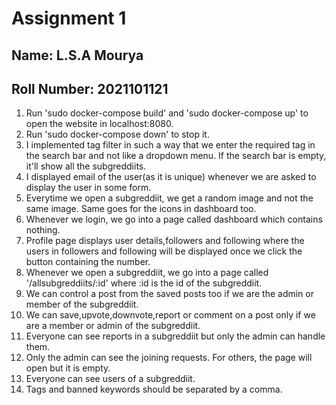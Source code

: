 # Assignment 1

## Name: L.S.A Mourya
## Roll Number: 2021101121 

1. Run 'sudo docker-compose build' and 'sudo docker-compose up' to open the website in localhost:8080.
2. Run 'sudo docker-compose down' to stop it.
3. I implemented tag filter in such a way that we enter the required tag in the search bar and not like a dropdown menu. If the search bar is empty, it'll show all the subgreddiits.
4. I displayed email of the user(as it is unique) whenever we are asked to display the user in some form.
5. Everytime we open a subgreddiit, we get a random image and not the same image. Same goes for the icons in dashboard too.
6. Whenever we login, we go into a page called dashboard which contains nothing.
7. Profile page displays user details,followers and following where the users in followers and following will be displayed once we click the button containing the number.
8. Whenever we open a subgreddiit, we go into a page called '/allsubgreddiits/:id' where :id is the id of the subgreddiit.
9. We can control a post from the saved posts too if we are the admin or member of the subgreddiit.
10. We can save,upvote,downvote,report or comment on a post only if we are a member or admin of the subgreddiit.
11. Everyone can see reports in a subgreddiit but only the admin can handle them.
12. Only the admin can see the joining requests. For others, the page will open but it is empty.
13. Everyone can see users of a subgreddiit.
14. Tags and banned keywords should be separated by a comma.
